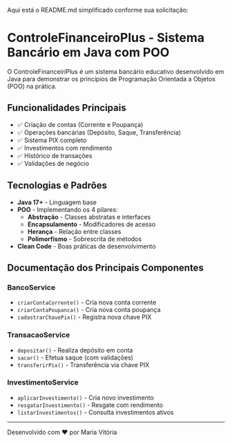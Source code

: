 Aqui está o README.md simplificado conforme sua solicitação:

# ControleFinanceiroPlus - Sistema Bancário em Java com POO

O ControleFinanceiriPlus é um sistema bancário educativo desenvolvido em Java para demonstrar os princípios de Programação Orientada a Objetos (POO) na prática.

## Funcionalidades Principais

- ✅ Criação de contas (Corrente e Poupança)
- ✅ Operações bancárias (Depósito, Saque, Transferência)
- ✅ Sistema PIX completo
- ✅ Investimentos com rendimento
- ✅ Histórico de transações
- ✅ Validações de negócio

## Tecnologias e Padrões

- **Java 17+** - Linguagem base
- **POO** - Implementando os 4 pilares:
    - **Abstração** - Classes abstratas e interfaces
    - **Encapsulamento** - Modificadores de acesso
    - **Herança** - Relação entre classes
    - **Polimorfismo** - Sobrescrita de métodos
- **Clean Code** - Boas práticas de desenvolvimento

## Documentação dos Principais Componentes

### BancoService
- `criarContaCorrente()` - Cria nova conta corrente
- `criarContaPoupanca()` - Cria nova conta poupança
- `cadastrarChavePix()` - Registra nova chave PIX

### TransacaoService
- `depositar()` - Realiza depósito em conta
- `sacar()` - Efetua saque (com validações)
- `transferirPix()` - Transferência via chave PIX

### InvestimentoService
- `aplicarInvestimento()` - Cria novo investimento
- `resgatarInvestimento()` - Resgate com rendimento
- `listarInvestimentos()` - Consulta investimentos ativos

---
Desenvolvido com ❤️ por Maria Vitória 